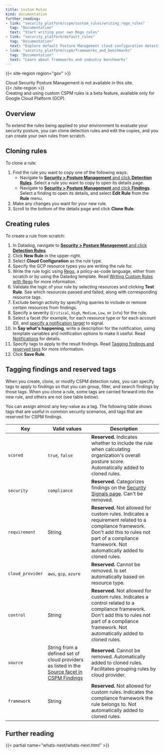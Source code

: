 ```yaml
---
title: Custom Rules
kind: documentation
further_reading:
- link: "security_platform/cspm/custom_rules/writing_rego_rules"
  tag: "Documentation"
  text: "Start writing your own Rego rules"
- link: "security_platform/default_rules"
  tag: "Documentation"
  text: "Explore default Posture Management cloud configuration detection rules"
- link: "security_platform/cspm/frameworks_and_benchmarks"
  tag: "Documentation"
  text: "Learn about frameworks and industry benchmarks"
---
```


{{< site-region region="gov" >}}
<div class="alert alert-warning">
Cloud Security Posture Management is not available in this site.
</div>
{{< /site-region >}}

<div class="alert alert-info">Creating and using custom CSPM rules is a beta feature, available only for Google Cloud Platform (GCP).</div>

## Overview

To extend the rules being applied to your environment to evaluate your security posture, you can clone detection rules and edit the copies, and you can create your own rules from scratch. 

## Cloning rules

To clone a rule:

1. Find the rule you want to copy one of the following ways:
   - Navigate to [**Security > Posture Management** and click **Detection Rules**][1]. Select a rule you want to copy to open its details page. 
   - Navigate to [**Security > Posture Management** and click **Findings**][2]. Select a finding to open its details, and select **Edit Rule** from the **Rule** menu.
2. Make any changes you want for your new rule.
3. Scroll to the bottom of the details page and click **Clone Rule**.

## Creating rules

To create a rule from scratch:

1. In Datadog, navigate to [**Security > Posture Management** and click **Detection Rules**][1].
2. Click **New Rule** in the upper-right.
3. Select **Cloud Configuration** as the rule type.
4. Specify the GCP resource types you are writing the rule for.
5. Write the rule logic using [Rego][3], a policy-as-code language, either from scratch or by using the Datadog template. Read [Writing Custom Rules with Rego][4] for more information.
6. Validate the logic of your rule by selecting resources and clicking **Test Rule**. See which resources passed and failed, along with corresponding resource tags.
7. Exclude benign activity by specifying queries to include or remove certain resources from findings.
8. Specify a severity (`Critical`, `High`, `Medium`, `Low`, or `Info`) for the rule.
9. Select a facet (for example, for each resource type or for each account ID), and [specify a notification target][5] to signal.
10. In **Say what's happening**, write a description for the notification, using template variables and notification options to make it useful. Read [Notifications][6] for details.
11. Specify tags to apply to the result findings. Read [Tagging findings and reserved tags](#tagging-findings-and-reserved-tags) for more information.
12. Click **Save Rule**.

## Tagging findings and reserved tags

When you create, clone, or modify CSPM detection rules, you can specify tags to apply to findings so that you can group, filter, and search findings by those tags. When you clone a rule, some tags are carried forward into the new rule, and others are not (see table below). 

You can assign almost any key-value as a tag. The following table shows tags that are useful in common security scenarios, and tags that are reserved for CSPM findings.

| Key     | Valid values    | Description | 
| ------  | --------------- | ----------- |
| `scored` | `true`, `false` | **Reserved.** Indicates whether to include the rule when calculating organization's overall posture score. Automatically added to cloned rules. |
| `security` | `compliance` | **Reserved.** Categorizes findings on the [Security Signals page][7]. Can't be removed. |
| `requirement` | String | **Reserved.** Not allowed for custom rules. Indicates a requirement related to a compliance framework. Don't add this to rules not part of a compliance framework. Not automatically added to cloned rules. |
| `cloud_provider` | `aws`, `gcp`, `azure` | **Reserved.** Cannot be removed. Is set automatically based on resource type.  |
| `control` | String | **Reserved.** Not allowed for custom rules. Indicates a control related to a compliance framework. Don't add this to rules not part of a compliance framework. Not automatically added to cloned rules. |
| `source` | String from a defined set of cloud providers as listed in the [Source facet in CSPM Findings][2] | **Reserved.** Cannot be removed. Automatically added to cloned rules. Facilitates grouping rules by cloud provider. |
| `framework` | String | **Reserved.** Not allowed for custom rules. Indicates the compliance framework the rule belongs to. Not automatically added to cloned rules. |


## Further reading

{{< partial name="whats-next/whats-next.html" >}}

[1]: https://app.datadoghq.com/security/configuration/rules?query=type%3A%28cloud_configuration%20OR%20infrastructure_configuration%29&all=false&product=cspm&sort=rule_name
[2]: https://app.datadoghq.com/security/compliance
[3]: https://www.openpolicyagent.org/docs/latest/
[4]: /security_platform/cspm/custom_rules/writing_rego_rules/
[5]: /security_platform/cspm/frameworks_and_benchmarks/#set-notification-targets-for-detection-rules
[6]: /security_platform/notifications/
[7]: https://app.datadoghq.com/security/
